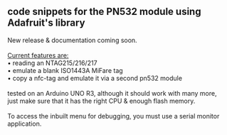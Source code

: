 ## code snippets for the PN532 module using Adafruit's library

New release & documentation coming soon.<br>
<br>
<ins>Current features are: </ins> <br>
• reading an NTAG215/216/217<br>
• emulate a blank ISO1443A MiFare tag<br>
• copy a nfc-tag and emulate it via a second pn532 module<br>
<br>
tested on an Arduino UNO R3, although it should work with many more,<br> just make sure that it has the right CPU & enough flash memory.<br>  
To access the inbuilt menu for debugging, you must use a serial monitor application.
